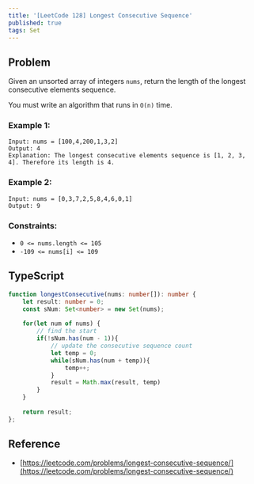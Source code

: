 ```yaml
---
title: '[LeetCode 128] Longest Consecutive Sequence'
published: true
tags: Set
---
```


## Problem

Given an unsorted array of integers `nums`, return the length of the longest consecutive elements sequence.

You must write an algorithm that runs in `O(n)` time.

### Example 1:

```
Input: nums = [100,4,200,1,3,2]
Output: 4
Explanation: The longest consecutive elements sequence is [1, 2, 3, 4]. Therefore its length is 4.
```

### Example 2:

```
Input: nums = [0,3,7,2,5,8,4,6,0,1]
Output: 9
```
 
### Constraints:

- `0 <= nums.length <= 105`
- `-109 <= nums[i] <= 109`

## TypeScript

```typescript
function longestConsecutive(nums: number[]): number {
    let result: number = 0;
    const sNum: Set<number> = new Set(nums);
    
    for(let num of nums) {
        // find the start
        if(!sNum.has(num - 1)){
            // update the consecutive sequence count
            let temp = 0;
            while(sNum.has(num + temp)){
                temp++;
            }
            result = Math.max(result, temp)
        }
    }
    
    return result;
};
```

## Reference

- [https://leetcode.com/problems/longest-consecutive-sequence/](https://leetcode.com/problems/longest-consecutive-sequence/)